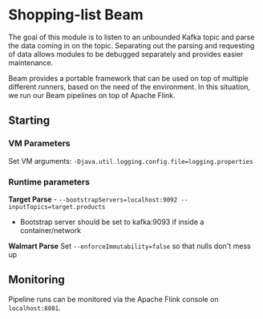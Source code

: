 # Shopping-list Beam
The goal of this module is to listen to an unbounded Kafka topic and parse the data coming in on the topic. Separating out the parsing and requesting of data allows
modules to be debugged separately and provides easier maintenance.

Beam provides a portable framework that can be used on top of multiple different runners, based on the need of the environment. In this situation, we run our Beam pipelines
on top of Apache Flink.

## Starting
### VM Parameters
Set VM arguments: `-Djava.util.logging.config.file=logging.properties`

### Runtime parameters

**Target Parse** - `--bootstrapServers=localhost:9092 --inputTopics=target.products`
- Bootstrap server should be set to kafka:9093 if inside a container/network 

**Walmart Parse**
Set `--enforceImmutability=false` so that nulls don't mess up 

## Monitoring
Pipeline runs can be monitored via the Apache Flink console on `localhost:8081`. 